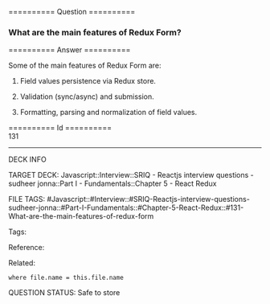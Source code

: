 ========== Question ==========  

### What are the main features of Redux Form?  

========== Answer ==========  

Some of the main features of Redux Form are:

1.  Field values persistence via Redux store.

2.  Validation (sync/async) and submission.

3.  Formatting, parsing and normalization of field values.

========== Id ==========  
131

---

DECK INFO

TARGET DECK: Javascript::Interview::SRIQ - Reactjs interview questions - sudheer jonna::Part I - Fundamentals::Chapter 5 - React Redux

FILE TAGS: #Javascript::#Interview::#SRIQ-Reactjs-interview-questions-sudheer-jonna::#Part-I-Fundamentals::#Chapter-5-React-Redux::#131-What-are-the-main-features-of-redux-form

Tags:

Reference:

Related:

```dataview
where file.name = this.file.name
```
QUESTION STATUS: Safe to store
